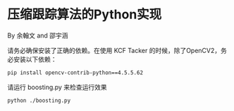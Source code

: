 # 压缩跟踪算法的Python实现

By 余翰文 and 邵宇涵

请务必确保安装了正确的依赖。在使用 KCF Tacker 的时候，除了OpenCV2，务必安装以下依赖：

```bash
pip install opencv-contrib-python==4.5.5.62 
```

请运行 boosting.py 来检查运行效果

```bash
python ./boosting.py
```
